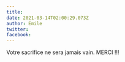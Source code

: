 ```yaml
---
title: 
date: 2021-03-14T02:00:29.073Z
author: Emile
twitter: 
facebook: 
---
```


Votre sacrifice ne sera jamais vain. MERCI !!!